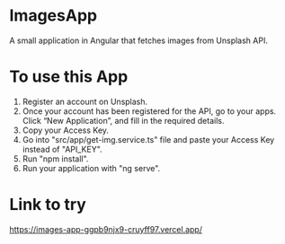 # ImagesApp

A small application in Angular that fetches images from Unsplash API.

# To use this App

1. Register an account on Unsplash.
2. Once your account has been registered for the API, go to your apps. Click “New Application”, and fill in the required details.
3. Copy your Access Key.
4. Go into "src/app/get-img.service.ts" file and paste your Access Key instead of "API_KEY".
5. Run "npm install".
6. Run your application with "ng serve".
# Link to try 
https://images-app-ggpb9njx9-cruyff97.vercel.app/
